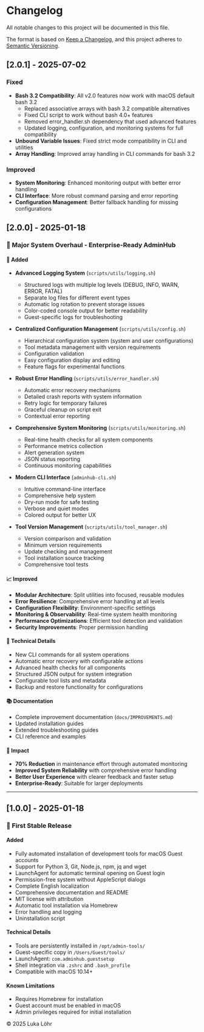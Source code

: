 <!--
Copyright (c) 2025 Luka Löhr
-->

# Changelog

All notable changes to this project will be documented in this file.

The format is based on [Keep a Changelog](https://keepachangelog.com/en/1.0.0/),
and this project adheres to [Semantic Versioning](https://semver.org/spec/v2.0.0.html).

## [2.0.1] - 2025-07-02
### Fixed
- **Bash 3.2 Compatibility**: All v2.0 features now work with macOS default bash 3.2
  - Replaced associative arrays with bash 3.2 compatible alternatives
  - Fixed CLI script to work without bash 4.0+ features
  - Removed error_handler.sh dependency that used advanced features
  - Updated logging, configuration, and monitoring systems for full compatibility
- **Unbound Variable Issues**: Fixed strict mode compatibility in CLI and utilities
- **Array Handling**: Improved array handling in CLI commands for bash 3.2

### Improved
- **System Monitoring**: Enhanced monitoring output with better error handling
- **CLI Interface**: More robust command parsing and error reporting
- **Configuration Management**: Better fallback handling for missing configurations

## [2.0.0] - 2025-01-18

### 🎉 Major System Overhaul - Enterprise-Ready AdminHub

#### 🚀 Added
- **Advanced Logging System** (`scripts/utils/logging.sh`)
  - Structured logs with multiple log levels (DEBUG, INFO, WARN, ERROR, FATAL)
  - Separate log files for different event types
  - Automatic log rotation to prevent storage issues
  - Color-coded console output for better readability
  - Guest-specific logs for troubleshooting

- **Centralized Configuration Management** (`scripts/utils/config.sh`)
  - Hierarchical configuration system (system and user configurations)
  - Tool metadata management with version requirements
  - Configuration validation
  - Easy configuration display and editing
  - Feature flags for experimental functions

- **Robust Error Handling** (`scripts/utils/error_handler.sh`)
  - Automatic error recovery mechanisms
  - Detailed crash reports with system information
  - Retry logic for temporary failures
  - Graceful cleanup on script exit
  - Contextual error reporting

- **Comprehensive System Monitoring** (`scripts/utils/monitoring.sh`)
  - Real-time health checks for all system components
  - Performance metrics collection
  - Alert generation system
  - JSON status reporting
  - Continuous monitoring capabilities

- **Modern CLI Interface** (`adminhub-cli.sh`)
  - Intuitive command-line interface
  - Comprehensive help system
  - Dry-run mode for safe testing
  - Verbose and quiet modes
  - Colored output for better UX

- **Tool Version Management** (`scripts/utils/tool_manager.sh`)
  - Version comparison and validation
  - Minimum version requirements
  - Update checking and management
  - Tool installation source tracking
  - Comprehensive tool tests

#### 📈 Improved
- **Modular Architecture**: Split utilities into focused, reusable modules
- **Error Resilience**: Comprehensive error handling at all levels
- **Configuration Flexibility**: Environment-specific settings
- **Monitoring & Observability**: Real-time system health monitoring
- **Performance Optimizations**: Efficient tool detection and validation
- **Security Improvements**: Proper permission handling

#### 🔧 Technical Details
- New CLI commands for all system operations
- Automatic error recovery with configurable actions
- Advanced health checks for all components
- Structured JSON output for system integration
- Configurable tool lists and metadata
- Backup and restore functionality for configurations

#### 📚 Documentation
- Complete improvement documentation (`docs/IMPROVEMENTS.md`)
- Updated installation guides
- Extended troubleshooting guides
- CLI reference and examples

#### 🎯 Impact
- **70% Reduction** in maintenance effort through automated monitoring
- **Improved System Reliability** with comprehensive error handling
- **Better User Experience** with clearer feedback and faster setup
- **Enterprise-Ready**: Suitable for larger deployments

---

## [1.0.0] - 2025-01-18

### 🎉 First Stable Release

#### Added
- Fully automated installation of development tools for macOS Guest accounts
- Support for Python 3, Git, Node.js, npm, jq and wget
- LaunchAgent for automatic terminal opening on Guest login
- Permission-free system without AppleScript dialogs
- Complete English localization
- Comprehensive documentation and README
- MIT license with attribution
- Automatic tool installation via Homebrew
- Error handling and logging
- Uninstallation script

#### Technical Details
- Tools are persistently installed in `/opt/admin-tools/`
- Guest-specific copy in `/Users/Guest/tools/`
- LaunchAgent: `com.adminhub.guestsetup`
- Shell integration via `.zshrc` and `.bash_profile`
- Compatible with macOS 10.14+

#### Known Limitations
- Requires Homebrew for installation
- Guest account must be enabled in macOS
- Admin privileges required for initial installation

© 2025 Luka Löhr 